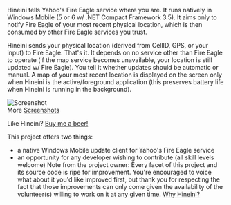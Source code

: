Hineini tells Yahoo's Fire Eagle service where you are. It runs natively in Windows Mobile (5 or 6 w/ .NET Compact Framework 3.5). It aims only to notify Fire Eagle of your most recent physical location, which is then consumed by other Fire Eagle services you trust.

Hineini sends your physical location (derived from CellID, GPS, or your input) to Fire Eagle.  That's it.  It depends on no service other than Fire Eagle to operate (if the map service becomes unavailable, your location is still updated w/ Fire Eagle).  You tell it whether updates should be automatic or manual.  A map of your most recent location is displayed on the screen only when Hineini is the active/foreground application (this preserves battery life when Hineini is running in the background).

![Screenshot](http://i.imgur.com/ev9iH7e.png "Screenshot")  
More [Screenshots](/wiki/Screenshots)

Like Hineini? [Buy me a beer!](https://www.paypal.com/cgi-bin/webscr?cmd=_s-xclick&hosted_button_id=5491392)

This project offers two things:
* a native Windows Mobile update client for Yahoo's Fire Eagle service
* an opportunity for any developer wishing to contribute (all skill levels welcome)
Note from the project owner:
Every facet of this project and its source code is ripe for improvement.  You're encouraged to voice what about it you'd like improved first, but thank you for respecting the fact that those improvements can only come given the availability of the volunteer(s) willing to work on it at any given time. [Why Hineini?](Why)

